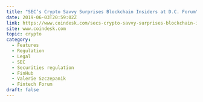 ```yaml
---
title: "SEC’s Crypto Savvy Surprises Blockchain Insiders at D.C. Forum"
date: 2019-06-03T20:59:02Z
link: https://www.coindesk.com/secs-crypto-savvy-surprises-blockchain-insiders-fintech-forum?utm_medium=RSS&utm_source=hune
site: www.coindesk.com
topic: crypto
category:
  - Features
  - Regulation
  - Legal
  - SEC
  - Securities regulation
  - FinHub
  - Valerie Szczepanik
  - Fintech Forum
draft: false
---
```

